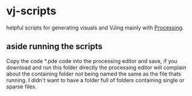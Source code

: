 # vj-scripts

helpful scripts for generating visuals and VJing mainly with [Processing](https://processing.org/).

## aside running the scripts

Copy the code \*.pde code into the processing editor and save, if you download and run this folder directly the processing editor will complain about the containing folder not being named the same as the file thats running. I didn't want to have a folder full of folders containing single or sparse files.
